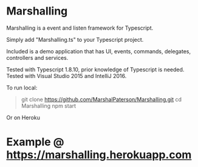 # Marshalling
Marshalling is a event and listen framework for Typescript.

Simply add "Marshalling.ts" to your Typescript project.

Included is a demo application that has UI, events, commands, delegates, controllers and services.

Tested with Typescript 1.8.10, prior knowledge of Typescript is needed. Tested with Visual Studio 2015 and IntelliJ 2016.

To run local:

> git clone https://github.com/MarshalPaterson/Marshalling.git
> cd Marshalling
> npm start

Or on Heroku

# Example @ https://marshalling.herokuapp.com

